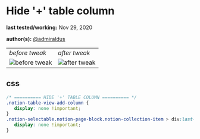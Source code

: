 # Hide '+' table column

**last tested/working:** Nov 29, 2020

**author(s):** [@admiraldus](https://github.com/admiraldus)

<table border="0">
 <tr>
    <td><i>before tweak</i></td>
    <td><i>after tweak</i></td>
 </tr>
 <tr>
    <td><img alt="before tweak" src="https://media.discordapp.net/attachments/767863068617080902/782330818920054794/Table__1.png"></td>
    <td><img alt="after tweak" src="https://media.discordapp.net/attachments/767863068617080902/782330828755173436/Table__2.png"></td>
 </tr>
</table>

## css

```css
/* ========== HIDE '+' TABLE COLUMN ========== */
.notion-table-view-add-column {
   display: none !important;
}
.notion-selectable.notion-page-block.notion-collection-item > div:last-child {
   display: none !important;
}
```